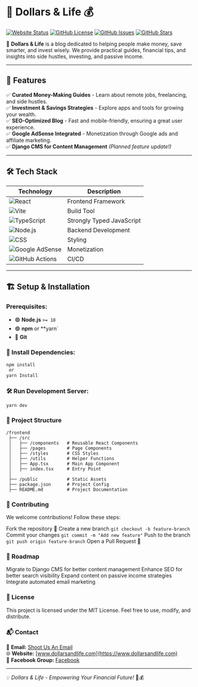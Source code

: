 # 🌟 Dollars & Life 💰

[![Website Status](https://img.shields.io/website?url=https%3A%2F%2Fdollarsandlife.com&label=Website)](https://www.dollarsandlife.com)
[![GitHub License](https://img.shields.io/github/license/xxTarekxx/dollarsandlife)](https://github.com/xxTarekxx/dollarsandlife/blob/main/LICENSE)
[![GitHub Issues](https://img.shields.io/github/issues/xxTarekxx/dollarsandlife)](https://github.com/xxTarekxx/dollarsandlife/issues)
[![GitHub Stars](https://img.shields.io/github/stars/xxTarekxx/dollarsandlife?style=social)](https://github.com/xxTarekxx/dollarsandlife/stargazers)

💸 **Dollars & Life** is a blog dedicated to helping people make money, save smarter, and invest wisely. We provide practical guides, financial tips, and insights into side hustles, investing, and passive income.

---

## 🚀 Features

✅ **Curated Money-Making Guides** - Learn about remote jobs, freelancing, and side hustles.  
✅ **Investment & Savings Strategies** - Explore apps and tools for growing your wealth.  
✅ **SEO-Optimized Blog** - Fast and mobile-friendly, ensuring a great user experience.  
✅ **Google AdSense Integrated** - Monetization through Google ads and affiliate marketing.  
✅ **Django CMS for Content Management** *(Planned feature update!)*  

---

## 🛠️ Tech Stack

| Technology  | Description |
|-------------|------------|
| ![React](https://img.shields.io/badge/-React-61DAFB?logo=react&logoColor=white&style=flat) | Frontend Framework |
| ![Vite](https://img.shields.io/badge/-Vite-646CFF?logo=vite&logoColor=white&style=flat) | Build Tool |
| ![TypeScript](https://img.shields.io/badge/-TypeScript-3178C6?logo=typescript&logoColor=white&style=flat) | Strongly Typed JavaScript |
| ![Node.js](https://img.shields.io/badge/-Node.js-339933?logo=node.js&logoColor=white&style=flat) | Backend Development |
| ![CSS](https://img.shields.io/badge/-CSS-1572B6?logo=css3&logoColor=white&style=flat) | Styling |
| ![Google AdSense](https://img.shields.io/badge/-Google%20AdSense-4285F4?logo=googleadsense&logoColor=white&style=flat) | Monetization |
| ![GitHub Actions](https://img.shields.io/badge/-GitHub%20Actions-2088FF?logo=githubactions&logoColor=white&style=flat) | CI/CD |

---

## 🏗️ Setup & Installation

### Prerequisites:
- 🟢 **Node.js** `>= 18`
- 🟣 **npm** or **yarn`
- 🔵 **Git**

### 🚀 Install Dependencies:
```bash
npm install
 or
yarn Install
```

### 🛠️ Run Development Server:
```
yarn dev
```

### 📌 Project Structure
```
/frontend
 ├── /src
 │   ├── /components   # Reusable React Components
 │   ├── /pages        # Page Components
 │   ├── /styles       # CSS Styles
 │   ├── /utils        # Helper Functions
 │   ├── App.tsx       # Main App Component
 │   ├── index.tsx     # Entry Point
 │
 ├── /public           # Static Assets
 ├── package.json      # Project Config
 ├── README.md         # Project Documentation
```
### 🤝 Contributing
We welcome contributions! Follow these steps:

Fork the repository 🍴
Create a new branch ```git checkout -b feature-branch```
Commit your changes ```git commit -m "Add new feature"```
Push to the branch ```git push origin feature-branch```
Open a Pull Request 📩

### 🎯 Roadmap
 Migrate to Django CMS for better content management
 Enhance SEO for better search visibility
 Expand content on passive income strategies
 Integrate automated email marketing

### 📝 License
This project is licensed under the MIT License. Feel free to use, modify, and distribute.

### 📬 Contact

📧 **Email:** [Shoot Us An Email](mailto:contact@dollarsandlife.com)  
🌐 **Website:** [www.dollarsandlife.com](https://www.dollarsandlife.com)  
📘 **Facebook Group:** [Facebook](https://www.facebook.com/profile.php?id=61552256902083)  

---

💡 *Dollars & Life - Empowering Your Financial Future!* 🚀💰

